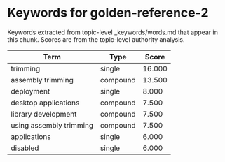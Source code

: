 # Keywords for golden-reference-2

Keywords extracted from topic-level _keywords/words.md that appear in this chunk.
Scores are from the topic-level authority analysis.

| Term | Type | Score |
|------|------|-------|
| trimming | single | 16.000 |
| assembly trimming | compound | 13.500 |
| deployment | single | 8.000 |
| desktop applications | compound | 7.500 |
| library development | compound | 7.500 |
| using assembly trimming | compound | 7.500 |
| applications | single | 6.000 |
| disabled | single | 6.000 |
